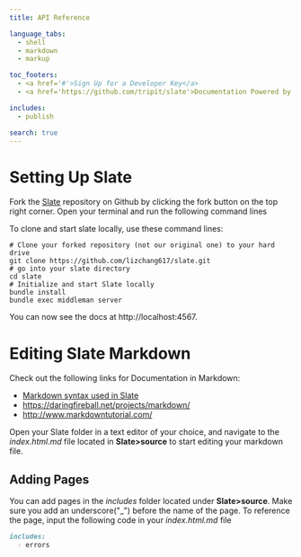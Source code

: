 ```yaml
---
title: API Reference

language_tabs:
  - shell
  - markdown
  - markup

toc_footers:
  - <a href='#'>Sign Up for a Developer Key</a>
  - <a href='https://github.com/tripit/slate'>Documentation Powered by Slate</a>

includes:
  - publish

search: true
---
```


# Setting Up Slate

Fork the [Slate](https://github.com/lord/slate) repository on Github by clicking the fork button on the top right corner.
Open your terminal and run the following command lines

To clone and start slate locally, use these command lines:

``` shell
# Clone your forked repository (not our original one) to your hard drive
git clone https://github.com/lizchang617/slate.git
# go into your slate directory
cd slate
# Initialize and start Slate locally
bundle install
bundle exec middleman server

```

You can now see the docs at http://localhost:4567.

# Editing Slate Markdown

Check out the following links for Documentation in Markdown:
  - [Markdown syntax used in Slate](https://github.com/lord/slate/wiki/Markdown-Syntax)
  - https://daringfireball.net/projects/markdown/
  - http://www.markdowntutorial.com/

Open your Slate folder in a text editor of your choice, and navigate to the *index.html.md* file located in **Slate>source** to start editing your markdown file.

## Adding Pages

You can add pages in the *includes* folder located under **Slate>source**. Make sure you add an underscore("_") before the name of the page. To reference the page, input the following code in your *index.html.md* file

``` markdown
includes:
  - errors
  
```


